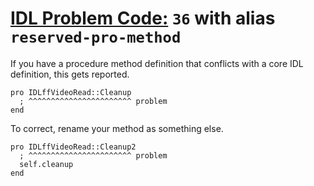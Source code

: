 # [IDL Problem Code:](./../README.md) `36` with alias `reserved-pro-method`

If you have a procedure method definition that conflicts with a core IDL definition, this gets reported.

```idl
pro IDLffVideoRead::Cleanup
  ; ^^^^^^^^^^^^^^^^^^^^^^^ problem
end
```

To correct, rename your method as something else.

```idl
pro IDLffVideoRead::Cleanup2
  ; ^^^^^^^^^^^^^^^^^^^^^^^ problem
  self.cleanup
end
```
